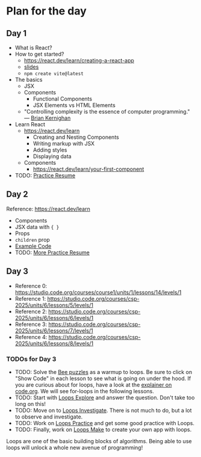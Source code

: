 # Plan for the day

## Day 1

* What is React?
* How to get started?
    * https://react.dev/learn/creating-a-react-app
    * [slides](https://docs.google.com/presentation/d/1VfFZdWI0EUJZlep9gUIdRRFd2dTiqVmFQGLcj_jWuT4/edit?usp=sharing)
    * `npm create vite@latest`
* The basics
    * JSX
    * Components
        * Functional Components
        * JSX Elements vs HTML Elements
    * "Controlling complexity is the essence of computer programming." — [Brian Kernighan](https://en.wikiquote.org/wiki/Brian_Kernighan)
* Learn React
    * https://react.dev/learn
        * Creating and Nesting Components
        * Writing markup with JSX
        * Adding styles
        * Displaying data
    * Components
        * https://react.dev/learn/your-first-component
* TODO: [Practice Resume](./week2/DEMO-RESUME.md)
    
## Day 2

Reference: https://react.dev/learn

* Components
* JSX data with `{ }`
* Props
* `children` prop
* [Example Code](https://github.com/rmccrear/pokemon-resume-demo-2025/blob/main/src/App.jsx)
* TODO: [More Practice Resume](./week2/DEMO-RESUME-PART-2.md)

## Day 3

* Reference 0: https://studio.code.org/courses/course1/units/1/lessons/14/levels/1
* Reference 1: https://studio.code.org/courses/csp-2025/units/6/lessons/5/levels/1
* Reference 2: https://studio.code.org/courses/csp-2025/units/6/lessons/6/levels/1
* Reference 3: https://studio.code.org/courses/csp-2025/units/6/lessons/7/levels/1
* Reference 4: https://studio.code.org/courses/csp-2025/units/6/lessons/8/levels/1

### TODOs for Day 3

* TODO: Solve the [Bee puzzles](https://studio.code.org/courses/course1/units/1/lessons/14/levels/1) as a warmup to loops. Be sure to click on "Show Code" in each lesson to see what is going on under the hood. If you are curious about for loops, have a look at the [explainer on code.org](https://studio.code.org/docs/concepts/javascript/for-loops/). We will see for-loops in the following lessons.
* TODO: Start with [Loops Explore](https://studio.code.org/courses/course1/units/1/lessons/14/levels/1) and answer the question. Don't take too long on this!
* TODO: Move on to [Loops Investigate](https://studio.code.org/courses/csp-2025/units/6/lessons/6/levels/1). There is not much to do, but a lot to observe and investigate.
* TODO: Work on [Loops Practice](https://studio.code.org/courses/csp-2025/units/6/lessons/7/levels/1) and get some good practice with Loops.
* TODO: Finally, work on [Loops Make](https://studio.code.org/courses/csp-2025/units/6/lessons/8/levels/1) to create your own app with loops.

Loops are one of the basic building blocks of algorithms. Being able to use loops will unlock a whole new avenue of programming!



